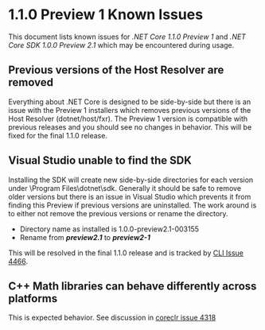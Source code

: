 # 1.1.0 Preview 1 Known Issues

This document lists known issues for *.NET Core 1.1.0 Preview 1* and *.NET Core SDK 1.0.0 Preview 2.1* which may be encountered during usage.

## Previous versions of the Host Resolver are removed

Everything about .NET Core is designed to be side-by-side but there is an issue with the Preview 1 installers which removes previous versions of the Host Resolver (dotnet/host/fxr). The Preview 1 version is compatible with previous releases and you should see no changes in behavior. This will be fixed for the final 1.1.0 release.

## Visual Studio unable to find the SDK

Installing the SDK will create new side-by-side directories for each version under \Program Files\dotnet\sdk. Generally it should be safe to remove older versions but there is an issue in Visual Studio which prevents it from finding this Preview if previous versions are uninstalled. The work around is to either not remove the previous versions or rename the directory.

- Directory name as installed is 1.0.0-preview2.1-003155 
- Rename from ***preview2.1*** to ***preview2-1***

This will be resolved in the final 1.1.0 release and is tracked by [CLI Issue 4466](https://github.com/dotnet/cli/issues/4466).


## C++ Math libraries can behave differently across platforms

This is expected behavior. See discussion in [coreclr issue 4318](https://github.com/dotnet/coreclr/issues/4318)
